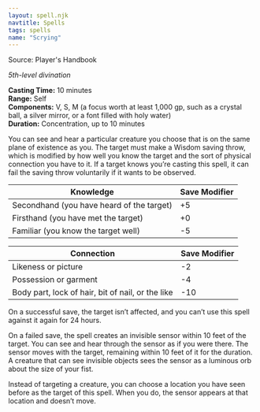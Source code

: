```yaml
---
layout: spell.njk
navtitle: Spells
tags: spells
name: "Scrying"
---
```

Source: Player's Handbook

_5th-level divination_

**Casting Time:** 10 minutes  
**Range:** Self  
**Components:** V, S, M (a focus worth at least 1,000 gp, such as a crystal ball, a silver mirror, or a font filled with holy water)  
**Duration:** Concentration, up to 10 minutes

You can see and hear a particular creature you choose that is on the same plane of existence as you. The target must make a Wisdom saving throw, which is modified by how well you know the target and the sort of physical connection you have to it. If a target knows you’re casting this spell, it can fail the saving throw voluntarily if it wants to be observed.

|Knowledge|Save Modifier|
|---|---|
|Secondhand (you have heard of the target)|+5|
|Firsthand (you have met the target)|+0|
|Familiar (you know the target well)|-5|

|Connection|Save Modifier|
|---|---|
|Likeness or picture|-2|
|Possession or garment|-4|
|Body part, lock of hair, bit of nail, or the like|-10|

On a successful save, the target isn’t affected, and you can’t use this spell against it again for 24 hours.

On a failed save, the spell creates an invisible sensor within 10 feet of the target. You can see and hear through the sensor as if you were there. The sensor moves with the target, remaining within 10 feet of it for the duration. A creature that can see invisible objects sees the sensor as a luminous orb about the size of your fist.

Instead of targeting a creature, you can choose a location you have seen before as the target of this spell. When you do, the sensor appears at that location and doesn’t move.